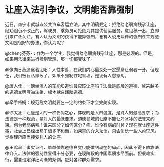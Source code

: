 # 让座入法引争议，文明能否靠强制

近日，南宁市就城市公共汽车客运立法。其中明确规定：拒绝给老弱病残孕让座，经劝阻仍不改正的，驾驶员、乘务员可拒绝为其提供营运服务。意见稿一出，立即引来广泛关注。有人认为文明的获得不能靠强制，也有人说用法律的强制性来规范文明是很好的办法，你认为呢？ 

@cheng芬芬-：作为一个学生，我觉得给老弱病残孕让座，那是必须的。但是，如果用法律来进行强制管理，那一切都变味了。 

@像向日葵追逐着太阳：人性本善，在我们内心最深处一定愿意让弱者一分。但现在，我们被自私蒙蔽了，如果不强制性地管理，是没有人愿意的。 

@唐人佳：一辆坐满人的车能知道谁最应该让座吗？法律是底层的道德，越来越多的道德文明写进法律，根本就在践踏道德。 

@牵手梧桐：规范的文明就要在一定的约束下才会完美实现。 

@你太狂：让座是人的一种怜悯之心，体现的是人的温度，是对人的最高要求；而法律是一种规范，是对人的最低要求。道德领域的让座不能让冷冰冰的法律来约束。何为老弱病残？谁来区分？如何区分？病，谁没有病的时候？现在就让座这件事，社会上已经出现了很多不和谐，如果真的介入法律，只会助长一些人的歪风，觉得理所应当接受别人的让座。 

@王聆澜：事实证明，单单依靠道德自觉只能做到现在的局面，因此不得不依靠法律介入。法律的强制性显得十分必要，在现阶段的中国素质水平面前。但很难实行，需要设定详细明确的条例，应对各种群众需求。
